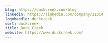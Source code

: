 ```yaml
---
blog: https://duckcreek.com/blog
linkedin: https://linkedin.com/company/21314
logohandle: duckcreek
sort: duckcreek
title: Duck Creek
website: https://www.duckcreek.com/
---
```

